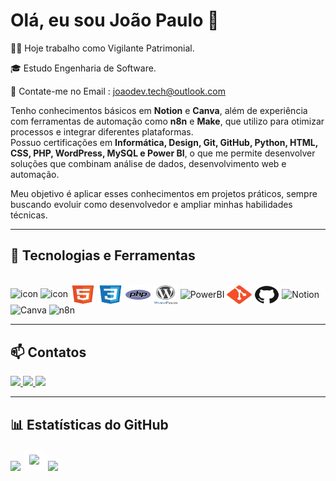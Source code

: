 # Olá, eu sou João Paulo 🍃

🧑‍💼  Hoje trabalho como Vigilante Patrimonial.

🎓  Estudo Engenharia de Software.

📩  Contate-me no Email : joaodev.tech@outlook.com

Tenho conhecimentos básicos em **Notion** e **Canva**, além de experiência com ferramentas de automação como **n8n** e **Make**, que utilizo para otimizar processos e integrar diferentes plataformas.  
Possuo certificações em **Informática, Design, Git, GitHub, Python, HTML, CSS, PHP, WordPress, MySQL e Power BI**, o que me permite desenvolver soluções que combinam análise de dados, desenvolvimento web e automação.  

Meu objetivo é aplicar esses conhecimentos em projetos práticos, sempre buscando evoluir como desenvolvedor e ampliar minhas habilidades técnicas.

---

## 🚀 Tecnologias e Ferramentas

<div style="display: inline_block"><br>


  <!-- Desenvolvimento Web -->
  <img src="https://techstack-generator.vercel.app/python-icon.svg" alt="icon" width="43" height="43" />
  <img src="https://techstack-generator.vercel.app/mysql-icon.svg" alt="icon" width="43" height="43" />
  <img align="center" alt="HTML" height="30" width="40" src="https://raw.githubusercontent.com/devicons/devicon/master/icons/html5/html5-original.svg">
  <img align="center" alt="CSS" height="30" width="40" src="https://raw.githubusercontent.com/devicons/devicon/master/icons/css3/css3-original.svg">
  <img align="center" alt="PHP" height="30" width="40" src="https://raw.githubusercontent.com/devicons/devicon/master/icons/php/php-original.svg">
  <img align="center" alt="WordPress" height="30" width="40" src="https://raw.githubusercontent.com/devicons/devicon/master/icons/wordpress/wordpress-original.svg">
  <img align="center" alt="PowerBI" height="30" width="40" src="https://img.icons8.com/color/48/000000/power-bi.png"/>
  <img align="center" alt="Git" height="30" width="40" src="https://raw.githubusercontent.com/devicons/devicon/master/icons/git/git-original.svg">
  <img align="center" alt="GitHub" height="30" width="40" src="https://raw.githubusercontent.com/devicons/devicon/master/icons/github/github-original.svg">

   <!-- Ferramentas de Produtividade -->
  <img align="center" alt="Notion" height="30" width="40" src="https://cdn.jsdelivr.net/gh/devicons/devicon/icons/notion/notion-original.svg" />
  <img align="center" alt="Canva" height="40" width="40" src="https://img.icons8.com/color/48/000000/canva.png"/>
  <img align="center" alt="n8n" height="30" width="40" src="https://avatars.githubusercontent.com/u/45487711?s=200&v=4"/>
  </div>

---

## 📫 Contatos

<div>
  <a href="mailto:joaodev.tech@outlook.com">
    <img src="https://img.shields.io/badge/Outlook-0078D4?style=for-the-badge&logo=microsoft-outlook&logoColor=white">
  </a>
  <a href="https://github.com/Joaodevtech" target="_blank">
    <img src="https://img.shields.io/badge/GitHub-100000?style=for-the-badge&logo=github&logoColor=white">
  </a>
  <a href="https://www.linkedin.com/in/SEU-LINKEDIN" target="_blank">
    <img src="https://img.shields.io/badge/-LinkedIn-%230077B5?style=for-the-badge&logo=linkedin&logoColor=white">
  </a>
</div>

---

## 📊 Estatísticas do GitHub


<div>
  <img height="180em" src="https://github-readme-stats.vercel.app/api?username=joaopaulosouzas&show_icons=true&theme=dark&include_all_commits=true&count_private=true"/>
  <img 
  height="180em" 
  src="https://media1.giphy.com/media/v1.Y2lkPTc5MGI3NjExYndtem9mY2xiMjk2dG15enBoZDhrMWcyZ2s2d2FmajBzajhlMDQ1MiZlcD12MV9pbnRlcm5hbF9naWZfYnlfaWQmY3Q9Zw/xj160ha5VexzEtEdH6/giphy.gif"
  style="border: 10px solid #FFFFFF; border-radius: 12px;"
/>


  <img height="180em" src="https://github-readme-stats.vercel.app/api/top-langs/?username=joaopaulosouzas&layout=compact&langs_count=16&theme=dark"/>
  
</div>

##
